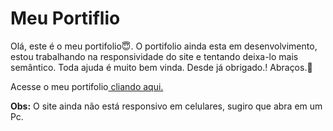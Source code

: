 # Meu Portiflio
Olá, este é o meu portifolio😇. O portifolio ainda esta em desenvolvimento, estou trabalhando na responsividade do site e tentando deixa-lo mais semântico. Toda ajuda é muito bem vinda.
Desde já obrigado.! Abraços.🙏

Acesse o meu  portifolio<a href="https://franciscojunior12.github.io/MeuPortiflio/" target="_blank"> cliando aqui.<a/>

<strong>Obs:</Strong> O site ainda não está responsivo em celulares, sugiro que abra em um Pc.
